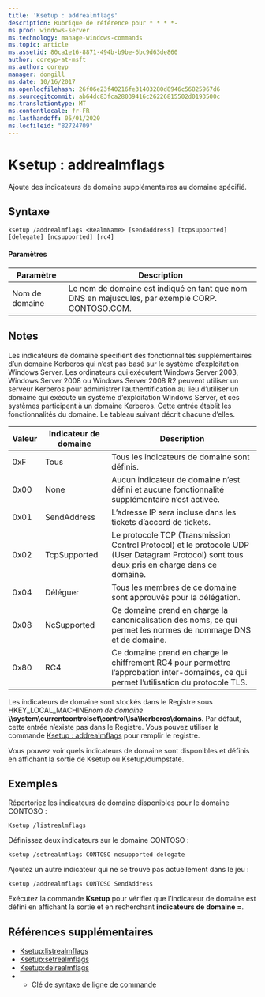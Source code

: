 ```yaml
---
title: 'Ksetup : addrealmflags'
description: Rubrique de référence pour * * * *-
ms.prod: windows-server
ms.technology: manage-windows-commands
ms.topic: article
ms.assetid: 80ca1e16-8871-494b-b9be-6bc9d63de860
author: coreyp-at-msft
ms.author: coreyp
manager: dongill
ms.date: 10/16/2017
ms.openlocfilehash: 26f06e23f40216fe31403280d8946c56825967d6
ms.sourcegitcommit: ab64dc83fca28039416c26226815502d0193500c
ms.translationtype: MT
ms.contentlocale: fr-FR
ms.lasthandoff: 05/01/2020
ms.locfileid: "82724709"
---
```

# <a name="ksetupaddrealmflags"></a>Ksetup : addrealmflags



Ajoute des indicateurs de domaine supplémentaires au domaine spécifié.

## <a name="syntax"></a>Syntaxe

```
ksetup /addrealmflags <RealmName> [sendaddress] [tcpsupported] [delegate] [ncsupported] [rc4]
```

#### <a name="parameters"></a>Paramètres

|Paramètre|Description|
|---------|-----------|
|Nom de domaine|Le nom de domaine est indiqué en tant que nom DNS en majuscules, par exemple CORP. CONTOSO.COM.|

## <a name="remarks"></a>Notes 

Les indicateurs de domaine spécifient des fonctionnalités supplémentaires d’un domaine Kerberos qui n’est pas basé sur le système d’exploitation Windows Server. Les ordinateurs qui exécutent Windows Server 2003, Windows Server 2008 ou Windows Server 2008 R2 peuvent utiliser un serveur Kerberos pour administrer l’authentification au lieu d’utiliser un domaine qui exécute un système d’exploitation Windows Server, et ces systèmes participent à un domaine Kerberos. Cette entrée établit les fonctionnalités du domaine. Le tableau suivant décrit chacune d’elles.

|Valeur|Indicateur de domaine|Description|
|-----|----------|-----------|
|0xF|Tous|Tous les indicateurs de domaine sont définis.|
|0x00|None|Aucun indicateur de domaine n’est défini et aucune fonctionnalité supplémentaire n’est activée.|
|0x01|SendAddress|L’adresse IP sera incluse dans les tickets d’accord de tickets.|
|0x02|TcpSupported|Le protocole TCP (Transmission Control Protocol) et le protocole UDP (User Datagram Protocol) sont tous deux pris en charge dans ce domaine.|
|0x04|Déléguer|Tous les membres de ce domaine sont approuvés pour la délégation.|
|0x08|NcSupported|Ce domaine prend en charge la canonicalisation des noms, ce qui permet les normes de nommage DNS et de domaine.|
|0x80|RC4|Ce domaine prend en charge le chiffrement RC4 pour permettre l’approbation inter-domaines, ce qui permet l’utilisation du protocole TLS.|

Les indicateurs de domaine sont stockés dans le Registre sous HKEY_LOCAL_MACHINE<em>nom de domaine</em> **\\\system\currentcontrolset\control\lsa\kerberos\domains**. Par défaut, cette entrée n’existe pas dans le Registre. Vous pouvez utiliser la commande [Ksetup : addrealmflags](ksetup-addrealmflags.md) pour remplir le registre.

Vous pouvez voir quels indicateurs de domaine sont disponibles et définis en affichant la sortie de Ksetup ou Ksetup/dumpstate.

## <a name="examples"></a>Exemples

Répertoriez les indicateurs de domaine disponibles pour le domaine CONTOSO :
```
Ksetup /listrealmflags
```
Définissez deux indicateurs sur le domaine CONTOSO :
```
ksetup /setrealmflags CONTOSO ncsupported delegate
```
Ajoutez un autre indicateur qui ne se trouve pas actuellement dans le jeu :
```
ksetup /addrealmflags CONTOSO SendAddress
```
Exécutez la commande **Ksetup** pour vérifier que l’indicateur de domaine est défini en affichant la sortie et en recherchant **indicateurs de domaine =**.

## <a name="additional-references"></a>Références supplémentaires

-   [Ksetup:listrealmflags](ksetup-listrealmflags.md)
-   [Ksetup:setrealmflags](ksetup-setrealmflags.md)
-   [Ksetup:delrealmflags](ksetup-delrealmflags.md)
-   - [Clé de syntaxe de ligne de commande](command-line-syntax-key.md)